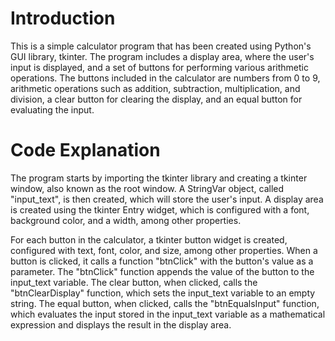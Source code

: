 # Introduction
This is a simple calculator program that has been created using Python's GUI library, tkinter. The program includes a display area, where the user's input is displayed, and a set of buttons for performing various arithmetic operations. The buttons included in the calculator are numbers from 0 to 9, arithmetic operations such as addition, subtraction, multiplication, and division, a clear button for clearing the display, and an equal button for evaluating the input.

# Code Explanation
The program starts by importing the tkinter library and creating a tkinter window, also known as the root window. A StringVar object, called "input_text", is then created, which will store the user's input. A display area is created using the tkinter Entry widget, which is configured with a font, background color, and a width, among other properties.

For each button in the calculator, a tkinter button widget is created, configured with text, font, color, and size, among other properties. When a button is clicked, it calls a function "btnClick" with the button's value as a parameter. The "btnClick" function appends the value of the button to the input_text variable. The clear button, when clicked, calls the "btnClearDisplay" function, which sets the input_text variable to an empty string. The equal button, when clicked, calls the "btnEqualsInput" function, which evaluates the input stored in the input_text variable as a mathematical expression and displays the result in the display area.
